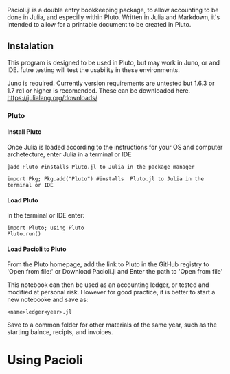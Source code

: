 Pacioli.jl is a double entry bookkeeping package, to allow accounting to be done in Julia, and especilly within Pluto.  Written in Julia and Markdown, it's intended to allow for a printable document to be created in Pluto.

## Instalation

This program is designed to be used in Pluto, but may work in Juno, or and IDE.  futre testing will test the usability in these environments.

Juno is required.  Currently version requirements are untested but 1.6.3 or 1.7 rc1 or higher is recomended.  These can be downloaded here.
https://julialang.org/downloads/


### Pluto

#### Install Pluto

Once Julia is loaded according to the instructions for your OS and computer archetecture, enter Julia in a terminal or IDE

```
]add Pluto #installs Pluto.jl to Julia in the package manager
```

```
import Pkg; Pkg.add("Pluto") #installs  Pluto.jl to Julia in the terminal or IDE
```

#### Load Pluto

in the terminal or IDE enter:

```
import Pluto; using Pluto
Pluto.run()
```
#### Load Pacioli to Pluto

From the Pluto homepage, add the link to Pluto  in the GitHub registry to 'Open from file:'
or 
Download Pacioli.jl
and
Enter the path to 'Open from file'

This notebook can then be used as an accounting ledger, or tested and modified at personal risk.  However for good practice, it is better to start a new notebooke and save as:

```
<name>ledger<year>.jl
```

Save to a common folder for other materials of the same year, such as the starting balnce, recipts, and invoices.



# Using Pacioli



